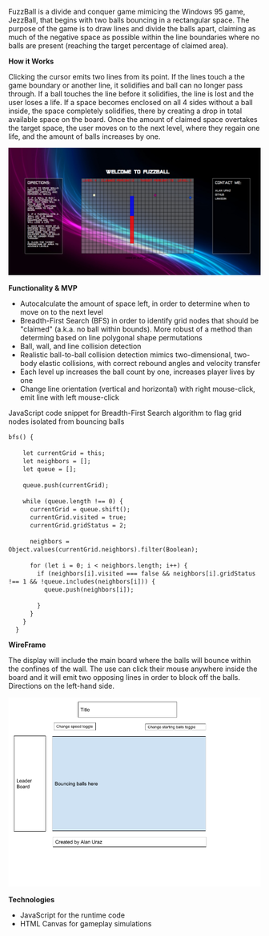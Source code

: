 FuzzBall is a divide and conquer game mimicing the Windows 95 game, JezzBall, that begins with two balls bouncing in a rectangular space. The purpose of the game is to draw lines and divide the balls apart, claiming as much of the negative space as possible within the line boundaries where no balls are present (reaching the target percentage of claimed area).

**How it Works**

Clicking the cursor emits two lines from its point. If the lines touch a the game boundary or another line, it solidifies and ball can no longer pass through. If a ball touches the line before it solidifies, the line is lost and the user loses a life. If a space becomes enclosed on all 4 sides without a ball inside, the space completely solidifies, there by creating a drop in total available space on the board. Once the amount of claimed space overtakes the target space, the user moves on to the next level, where they regain one life, and the amount of balls increases by one.

![FuzzBall Screenshot](/images/fuzzball_screenshot.jpg)

**Functionality & MVP**

* Autocalculate the amount of space left, in order to determine when to move on to the next level
* Breadth-First Search (BFS) in order to identify grid nodes that should be "claimed" (a.k.a. no ball within bounds). More robust of a method than determing based on line polygonal shape permutations
* Ball, wall, and line collision detection
* Realistic ball-to-ball collision detection mimics two-dimensional, two-body elastic collisions, with correct rebound angles and velocity transfer
* Each level up increases the ball count by one, increases player lives by one
* Change line orientation (vertical and horizontal) with right mouse-click, emit line with left mouse-click

JavaScript code snippet for Breadth-First Search algorithm to flag grid nodes isolated from bouncing balls
```
bfs() {

    let currentGrid = this;
    let neighbors = [];
    let queue = [];

    queue.push(currentGrid);

    while (queue.length !== 0) {
      currentGrid = queue.shift();
      currentGrid.visited = true;
      currentGrid.gridStatus = 2;

      neighbors = Object.values(currentGrid.neighbors).filter(Boolean);

      for (let i = 0; i < neighbors.length; i++) {
        if (neighbors[i].visited === false && neighbors[i].gridStatus !== 1 && !queue.includes(neighbors[i])) {
          queue.push(neighbors[i]);

        }
      }
    }
  }

```

**WireFrame**

The display will include the main board where the balls will bounce within the confines of the wall. The use can click their mouse anywhere inside the board and it will emit two opposing lines in order to block off the balls. Directions on the left-hand side.

![WireFrame](images/wireframe.png)

**Technologies**

* JavaScript for the runtime code
* HTML Canvas for gameplay simulations


